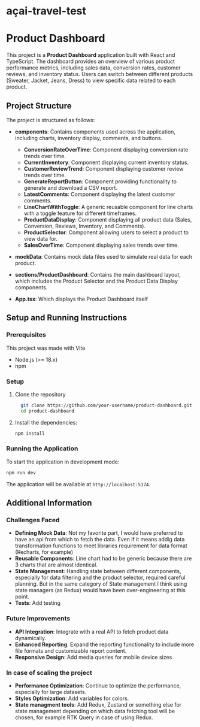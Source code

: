 # açai-travel-test

# Product Dashboard

This project is a **Product Dashboard** application built with React and TypeScript. The dashboard provides an overview of various product performance metrics, including sales data, conversion rates, customer reviews, and inventory status. Users can switch between different products (Sweater, Jacket, Jeans, Dress) to view specific data related to each product.

## Project Structure

The project is structured as follows:

- **components**: Contains components used across the application, including charts, inventory display, comments, and buttons.
  - **ConversionRateOverTime**: Component displaying conversion rate trends over time.
  - **CurrentInventory**: Component displaying current inventory status.
  - **CustomerReviewTrend**: Component displaying customer review trends over time.
  - **GenerateReportButton**: Component providing functionality to generate and download a CSV report.
  - **LatestComments**: Component displaying the latest customer comments.
  - **LineChartWithToggle**: A generic reusable component for line charts with a toggle feature for different timeframes.
  - **ProductDataDisplay**: Component displaying all product data (Sales, Conversion, Reviews, Inventory, and Comments).
  - **ProductSelector**: Component allowing users to select a product to view data for.
  - **SalesOverTime**: Component displaying sales trends over time.

- **mockData**: Contains mock data files used to simulate real data for each product.

- **sections/ProductDashboard**: Contains the main dashboard layout, which includes the Product Selector and the Product Data Display components.

- **App.tsx**: Which displays the Product Dashboard itself

## Setup and Running Instructions

### Prerequisites
This project was made with Vite
- Node.js (>= 18.x)
- npm

### Setup

1. Clone the repository

   ```sh
     git clone https://github.com/your-username/product-dashboard.git
     cd product-dashboard
   ```
2. Install the dependencies:

   ```sh
   npm install
   ```

### Running the Application

To start the application in development mode:

```sh
npm run dev
```

The application will be available at `http://localhost:5174`.

## Additional Information

### Challenges Faced

- **Defining Mock Data**: Not my favorite part, I would have preferred to have an api from which to fetch the data. Even if it means addig data transformation functions to meet libraries requirement for data format (Recharts, for example)
- **Reusable Components**: Line chart had to be generic because there are 3 charts that are almost identical.
- **State Management**: Handling state between different components, especially for data filtering and the product selector, required careful planning.
  But in the same category of State management I think using state managers (as Redux) would have been over-engineering at this point.
- **Tests**: Add testing

### Future Improvements

- **API Integration**: Integrate with a real API to fetch product data dynamically.
- **Enhanced Reporting**: Expand the reporting functionality to include more file formats and customizable report content.
- **Responsive Design**: Add media queries for mobile device sizes
  
### In case of scaling the project 

- **Performance Optimization**: Continue to optimize the performance, especially for large datasets.
- **Styles Optimization**: Add variables for colors.
- **State managment tools**: Add Redux, Zustand or something else for state management depending on which data fetching tool will be chosen, for example RTK Query in case of using Redux.


